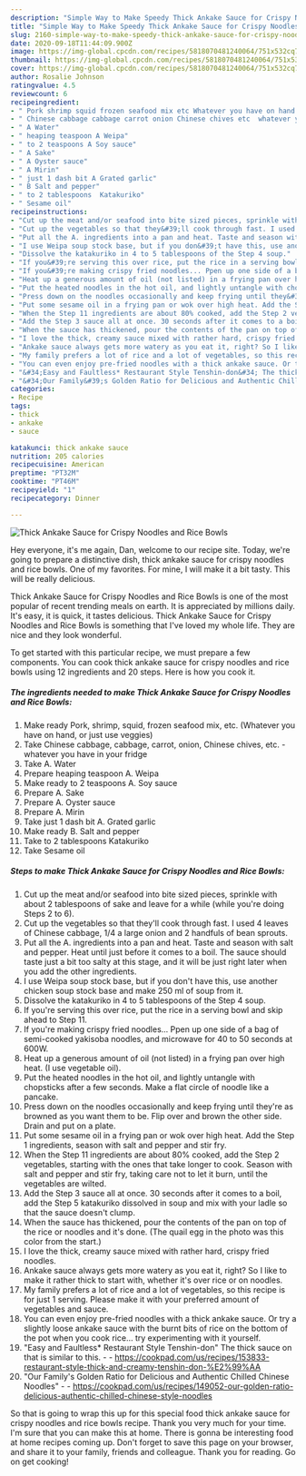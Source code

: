 ```yaml
---
description: "Simple Way to Make Speedy Thick Ankake Sauce for Crispy Noodles and Rice Bowls"
title: "Simple Way to Make Speedy Thick Ankake Sauce for Crispy Noodles and Rice Bowls"
slug: 2160-simple-way-to-make-speedy-thick-ankake-sauce-for-crispy-noodles-and-rice-bowls
date: 2020-09-18T11:44:09.900Z
image: https://img-global.cpcdn.com/recipes/5818070481240064/751x532cq70/thick-ankake-sauce-for-crispy-noodles-and-rice-bowls-recipe-main-photo.jpg
thumbnail: https://img-global.cpcdn.com/recipes/5818070481240064/751x532cq70/thick-ankake-sauce-for-crispy-noodles-and-rice-bowls-recipe-main-photo.jpg
cover: https://img-global.cpcdn.com/recipes/5818070481240064/751x532cq70/thick-ankake-sauce-for-crispy-noodles-and-rice-bowls-recipe-main-photo.jpg
author: Rosalie Johnson
ratingvalue: 4.5
reviewcount: 6
recipeingredient:
- " Pork shrimp squid frozen seafood mix etc Whatever you have on hand or just use veggies"
- " Chinese cabbage cabbage carrot onion Chinese chives etc  whatever you have in your fridge"
- " A Water"
- " heaping teaspoon A Weipa"
- " to 2 teaspoons A Soy sauce"
- " A Sake"
- " A Oyster sauce"
- " A Mirin"
- " just 1 dash bit A Grated garlic"
- " B Salt and pepper"
- " to 2 tablespoons  Katakuriko"
- " Sesame oil"
recipeinstructions:
- "Cut up the meat and/or seafood into bite sized pieces, sprinkle with about 2 tablespoons of sake and leave for a while (while you&#39;re doing Steps 2 to 6)."
- "Cut up the vegetables so that they&#39;ll cook through fast. I used 4 leaves of Chinese cabbage, 1/4 a large onion and 2 handfuls of bean sprouts."
- "Put all the A. ingredients into a pan and heat. Taste and season with salt and pepper. Heat until just before it comes to a boil. The sauce should taste just a bit too salty at this stage, and it will be just right later when you add the other ingredients."
- "I use Weipa soup stock base, but if you don&#39;t have this, use another chicken soup stock base and make 250 ml of soup from it."
- "Dissolve the katakuriko in 4 to 5 tablespoons of the Step 4 soup."
- "If you&#39;re serving this over rice, put the rice in a serving bowl and skip ahead to Step 11."
- "If you&#39;re making crispy fried noodles... Ppen up one side of a bag of semi-cooked yakisoba noodles, and microwave for 40 to 50 seconds at 600W."
- "Heat up a generous amount of oil (not listed) in a frying pan over high heat. (I use vegetable oil)."
- "Put the heated noodles in the hot oil, and lightly untangle with chopsticks after a few seconds. Make a flat circle of noodle like a pancake."
- "Press down on the noodles occasionally and keep frying until they&#39;re as browned as you want them to be. Flip over and brown the other side. Drain and put on a plate."
- "Put some sesame oil in a frying pan or wok over high heat. Add the Step 1 ingredients, season with salt and pepper and stir fry."
- "When the Step 11 ingredients are about 80% cooked, add the Step 2 vegetables, starting with the ones that take longer to cook. Season with salt and pepper and stir fry, taking care not to let it burn, until the vegetables are wilted."
- "Add the Step 3 sauce all at once. 30 seconds after it comes to a boil, add the Step 5 katakuriko dissolved in soup and mix with your ladle so that the sauce doesn&#39;t clump."
- "When the sauce has thickened, pour the contents of the pan on top of the rice or noodles and it&#39;s done. (The quail egg in the photo was this color from the start.)"
- "I love the thick, creamy sauce mixed with rather hard, crispy fried noodles."
- "Ankake sauce always gets more watery as you eat it, right? So I like to make it rather thick to start with, whether it&#39;s over rice or on noodles."
- "My family prefers a lot of rice and a lot of vegetables, so this recipe is for just 1 serving. Please make it with your preferred amount of vegetables and sauce."
- "You can even enjoy pre-fried noodles with a thick ankake sauce. Or try a slightly loose ankake sauce with the burnt bits of rice on the bottom of the pot when you cook rice... try experimenting with it yourself."
- "&#34;Easy and Faultless* Restaurant Style Tenshin-don&#34; The thick sauce on that is similar to this.  https://cookpad.com/us/recipes/153833-restaurant-style-thick-and-creamy-tenshin-don-%E2%99%AA"
- "&#34;Our Family&#39;s Golden Ratio for Delicious and Authentic Chilled Chinese Noodles&#34;  https://cookpad.com/us/recipes/149052-our-golden-ratio-delicious-authentic-chilled-chinese-style-noodles"
categories:
- Recipe
tags:
- thick
- ankake
- sauce

katakunci: thick ankake sauce 
nutrition: 205 calories
recipecuisine: American
preptime: "PT32M"
cooktime: "PT46M"
recipeyield: "1"
recipecategory: Dinner

---
```



![Thick Ankake Sauce for Crispy Noodles and Rice Bowls](https://img-global.cpcdn.com/recipes/5818070481240064/751x532cq70/thick-ankake-sauce-for-crispy-noodles-and-rice-bowls-recipe-main-photo.jpg)

Hey everyone, it's me again, Dan, welcome to our recipe site. Today, we're going to prepare a distinctive dish, thick ankake sauce for crispy noodles and rice bowls. One of my favorites. For mine, I will make it a bit tasty. This will be really delicious.



Thick Ankake Sauce for Crispy Noodles and Rice Bowls is one of the most popular of recent trending meals on earth. It is appreciated by millions daily. It's easy, it is quick, it tastes delicious. Thick Ankake Sauce for Crispy Noodles and Rice Bowls is something that I've loved my whole life. They are nice and they look wonderful.


To get started with this particular recipe, we must prepare a few components. You can cook thick ankake sauce for crispy noodles and rice bowls using 12 ingredients and 20 steps. Here is how you cook it.

<!--inarticleads1-->

##### The ingredients needed to make Thick Ankake Sauce for Crispy Noodles and Rice Bowls:

1. Make ready  Pork, shrimp, squid, frozen seafood mix, etc. (Whatever you have on hand, or just use veggies)
1. Take  Chinese cabbage, cabbage, carrot, onion, Chinese chives, etc. - whatever you have in your fridge
1. Take  A. Water
1. Prepare  heaping teaspoon A. Weipa
1. Make ready  to 2 teaspoons A. Soy sauce
1. Prepare  A. Sake
1. Prepare  A. Oyster sauce
1. Prepare  A. Mirin
1. Take  just 1 dash bit A. Grated garlic
1. Make ready  B. Salt and pepper
1. Take  to 2 tablespoons  Katakuriko
1. Take  Sesame oil




<!--inarticleads2-->

##### Steps to make Thick Ankake Sauce for Crispy Noodles and Rice Bowls:

1. Cut up the meat and/or seafood into bite sized pieces, sprinkle with about 2 tablespoons of sake and leave for a while (while you&#39;re doing Steps 2 to 6).
1. Cut up the vegetables so that they&#39;ll cook through fast. I used 4 leaves of Chinese cabbage, 1/4 a large onion and 2 handfuls of bean sprouts.
1. Put all the A. ingredients into a pan and heat. Taste and season with salt and pepper. Heat until just before it comes to a boil. The sauce should taste just a bit too salty at this stage, and it will be just right later when you add the other ingredients.
1. I use Weipa soup stock base, but if you don&#39;t have this, use another chicken soup stock base and make 250 ml of soup from it.
1. Dissolve the katakuriko in 4 to 5 tablespoons of the Step 4 soup.
1. If you&#39;re serving this over rice, put the rice in a serving bowl and skip ahead to Step 11.
1. If you&#39;re making crispy fried noodles... Ppen up one side of a bag of semi-cooked yakisoba noodles, and microwave for 40 to 50 seconds at 600W.
1. Heat up a generous amount of oil (not listed) in a frying pan over high heat. (I use vegetable oil).
1. Put the heated noodles in the hot oil, and lightly untangle with chopsticks after a few seconds. Make a flat circle of noodle like a pancake.
1. Press down on the noodles occasionally and keep frying until they&#39;re as browned as you want them to be. Flip over and brown the other side. Drain and put on a plate.
1. Put some sesame oil in a frying pan or wok over high heat. Add the Step 1 ingredients, season with salt and pepper and stir fry.
1. When the Step 11 ingredients are about 80% cooked, add the Step 2 vegetables, starting with the ones that take longer to cook. Season with salt and pepper and stir fry, taking care not to let it burn, until the vegetables are wilted.
1. Add the Step 3 sauce all at once. 30 seconds after it comes to a boil, add the Step 5 katakuriko dissolved in soup and mix with your ladle so that the sauce doesn&#39;t clump.
1. When the sauce has thickened, pour the contents of the pan on top of the rice or noodles and it&#39;s done. (The quail egg in the photo was this color from the start.)
1. I love the thick, creamy sauce mixed with rather hard, crispy fried noodles.
1. Ankake sauce always gets more watery as you eat it, right? So I like to make it rather thick to start with, whether it&#39;s over rice or on noodles.
1. My family prefers a lot of rice and a lot of vegetables, so this recipe is for just 1 serving. Please make it with your preferred amount of vegetables and sauce.
1. You can even enjoy pre-fried noodles with a thick ankake sauce. Or try a slightly loose ankake sauce with the burnt bits of rice on the bottom of the pot when you cook rice... try experimenting with it yourself.
1. &#34;Easy and Faultless* Restaurant Style Tenshin-don&#34; The thick sauce on that is similar to this. -  - https://cookpad.com/us/recipes/153833-restaurant-style-thick-and-creamy-tenshin-don-%E2%99%AA
1. &#34;Our Family&#39;s Golden Ratio for Delicious and Authentic Chilled Chinese Noodles&#34; -  - https://cookpad.com/us/recipes/149052-our-golden-ratio-delicious-authentic-chilled-chinese-style-noodles




So that is going to wrap this up for this special food thick ankake sauce for crispy noodles and rice bowls recipe. Thank you very much for your time. I'm sure that you can make this at home. There is gonna be interesting food at home recipes coming up. Don't forget to save this page on your browser, and share it to your family, friends and colleague. Thank you for reading. Go on get cooking!
